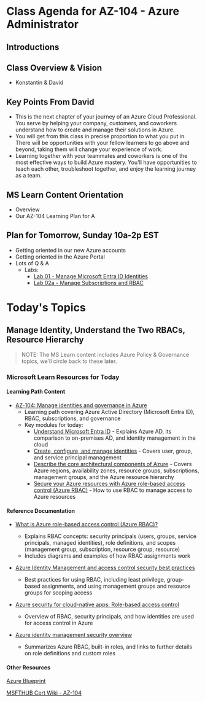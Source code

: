 # Class Agenda for AZ-104 - Azure Administrator

## Introductions

## Class Overview & Vision 
- Konstantin & David

## Key Points From David
- This is the next chapter of your journey of an Azure Cloud Professional. You serve by helping your company, customers, and coworkers understand how to create and manage their solutions in Azure.
- You will get from this class in precise proportion to what you put in. There will be opportunities with your fellow learners to go above and beyond, taking them will change your experience of work.
- Learning together with your teammates and coworkers is one of the most effective ways to build Azure mastery. You'll have opportunities to teach each other, troubleshoot together, and enjoy the learning journey as a team.

## MS Learn Content Orientation
- Overview
- Our AZ-104 Learning Plan for A    

## Plan for Tomorrow, Sunday 10a-2p EST
- Getting oriented in our new Azure accounts
- Getting oriented in the Azure Portal
- Lots of Q & A
    - Labs:
        - [Lab 01 - Manage Microsoft Entra ID Identities](https://microsoftlearning.github.io/AZ-104-MicrosoftAzureAdministrator/Instructions/Labs/LAB_01-Manage_Entra_ID_Identities.html)
        - [Lab 02a - Manage Subscriptions and RBAC](https://microsoftlearning.github.io/AZ-104-MicrosoftAzureAdministrator/Instructions/Labs/LAB_02a_Manage_Subscriptions_and_RBAC_Entra.html)


#  Today's Topics
## Manage Identity, Understand the Two RBACs, Resource Hierarchy

> NOTE: The MS Learn content includes Azure Policy & Governance topics, we'll circle back to these later. 

### Microsoft Learn Resources for Today

#### Learning Path Content
- [AZ-104: Manage identities and governance in Azure](https://learn.microsoft.com/en-us/training/paths/az-104-manage-identities-governance/)
  - Learning path covering Azure Active Directory (Microsoft Entra ID), RBAC, subscriptions, and governance
  - Key modules for today:
    - [Understand Microsoft Entra ID](https://learn.microsoft.com/en-us/training/modules/understand-azure-active-directory/) - Explains Azure AD, its comparison to on-premises AD, and identity management in the cloud
    - [Create, configure, and manage identities](https://learn.microsoft.com/en-us/training/modules/create-configure-manage-identities/) - Covers user, group, and service principal management
    - [Describe the core architectural components of Azure](https://learn.microsoft.com/en-us/training/modules/describe-core-architectural-components-of-azure/) - Covers Azure regions, availability zones, resource groups, subscriptions, management groups, and the Azure resource hierarchy
    - [Secure your Azure resources with Azure role-based access control (Azure RBAC)](https://learn.microsoft.com/en-us/training/modules/secure-azure-resources-with-rbac/) - How to use RBAC to manage access to Azure resources



#### Reference Documentation
- [What is Azure role-based access control (Azure RBAC)?](https://learn.microsoft.com/en-us/azure/role-based-access-control/overview)
  - Explains RBAC concepts: security principals (users, groups, service principals, managed identities), role definitions, and scopes (management group, subscription, resource group, resource)
  - Includes diagrams and examples of how RBAC assignments work

- [Azure Identity Management and access control security best practices](https://learn.microsoft.com/en-us/azure/security/fundamentals/identity-management-best-practices)
  - Best practices for using RBAC, including least privilege, group-based assignments, and using management groups and resource groups for scoping access

- [Azure security for cloud-native apps: Role-based access control](https://learn.microsoft.com/en-us/dotnet/architecture/cloud-native/azure-security)
  - Overview of RBAC, security principals, and how identities are used for access control in Azure

- [Azure identity management security overview](https://learn.microsoft.com/en-us/azure/security/fundamentals/identity-management-overview)
  - Summarizes Azure RBAC, built-in roles, and links to further details on role definitions and custom roles

#### Other Resources

[Azure Blueprint](https://techcommunity.microsoft.com/blog/azurearchitectureblog/azure-course-blueprints/4338972)

[MSFTHUB Cert Wiki - AZ-104](https://certs.msfthub.wiki/labs/azure/az-104/)